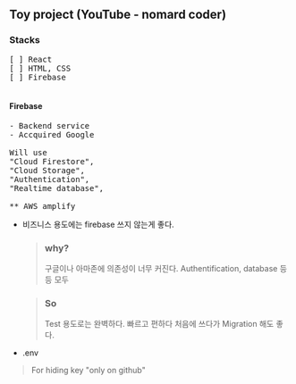 ## Toy project (YouTube - nomard coder)

### Stacks
<pre>
[ ] React
[ ] HTML, CSS
[ ] Firebase

</pre>

#### Firebase
<pre>
- Backend service
- Accquired Google

Will use 
"Cloud Firestore",
"Cloud Storage",
"Authentication",
"Realtime database",

** AWS amplify
</pre>

- 비즈니스 용도에는 firebase 쓰지 않는게 좋다.
    > ### why? 
    > 구글이나 아마존에 의존성이 너무 커진다. Authentification, database 등등 모두

    > ### So
    > Test 용도로는 완벽하다. 빠르고 편하다
    > 처음에 쓰다가 Migration 해도 좋다.


- .env
 > For hiding key "only on github"